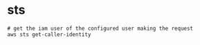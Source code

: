 # sts

```shell
# get the iam user of the configured user making the request
aws sts get-caller-identity
```
